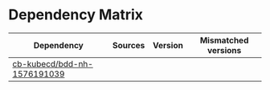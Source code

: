 # Dependency Matrix

Dependency | Sources | Version | Mismatched versions
---------- | ------- | ------- | -------------------
[cb-kubecd/bdd-nh-1576191039](https://github.com/cb-kubecd/bdd-nh-1576191039.git) |  | []() | 
